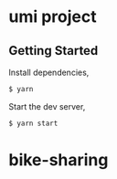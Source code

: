 # umi project

## Getting Started

Install dependencies,

```bash
$ yarn
```

Start the dev server,

```bash
$ yarn start
```
# bike-sharing
